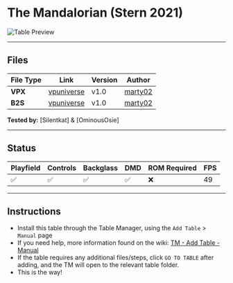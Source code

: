 ﻿# The Mandalorian (Stern 2021)

![Table Preview](../../images/vpx-mandalorian-table.jpeg)

---

## Files
| File Type | Link | Version | Author | 
|-----------|--------|----------|--------------|
| **VPX** | [vpuniverse](https://vpuniverse.com/files/file/16087-the-mandalorian/) | v1.0 | [marty02](https://vpuniverse.com/profile/16531-marty02/) |
| **B2S** | [vpuniverse](https://vpuniverse.com/files/file/16087-the-mandalorian/) | v1.0 | [marty02](https://vpuniverse.com/profile/16531-marty02/) |

**Tested by:** [Silentkat] & [OminousOsie]

---

## Status 
| Playfield | Controls | Backglass | DMD | ROM Required | FPS | 
|-----------|----------|-----------|-----|--------------|-----|
| :white_check_mark: | :white_check_mark: | :white_check_mark: | :white_check_mark: | :x: | 49 |

---

## Instructions

- Install this table through the Table Manager, using the `Add Table` > `Manual` page
- If you need help, more information found on the wiki: [TM - Add Table - Manual](https://github.com/LegendsUnchained/vpx-standalone-alp4k/wiki/%5B04%5D-%F0%9F%A7%A1-TM-%E2%80%90-Other-Features#add-table---manual)
- If the table requires any additional files/steps, click `GO TO TABLE` after adding, and the TM will open to the relevant table folder.
- This is the way!

